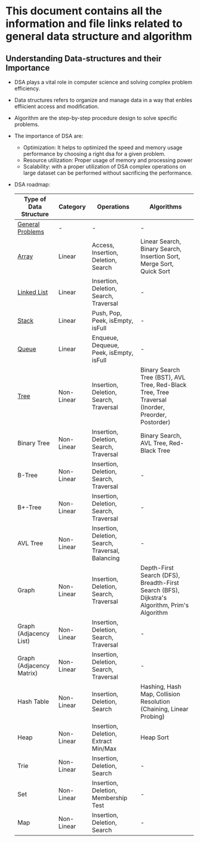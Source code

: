 # This document contains all the information and file links related to general data structure and algorithm

## Understanding Data-structures and their Importance

- DSA plays a vital role in computer science and solving complex problem efficiency.
- Data structures refers to organize and manage data in a way that enbles effiicient access and modification.
- Algorithm are the step-by-step procedure design to solve specific problems.
- The importance of DSA are:
    - Optimization: It helps to optimized the speed and memory usage performance by choosing a right dsa for a given problem.
    - Resource utilization: Proper usage of memory and processing power
    - Scalability: with a proper utilization of DSA complex operations on large dataset can be performed without sacrificing the performance.
- DSA roadmap:

    | Type of Data Structure   | Category        | Operations                                             | Algorithms                                             |
    |---------------------------|-----------------|--------------------------------------------------------|--------------------------------------------------------|
    | [General Problems](./GeneralProblem.md) | - | - | - |
    | [Array](./Array.md)       | Linear          | Access, Insertion, Deletion, Search                    | Linear Search, Binary Search, Insertion Sort, Merge Sort, Quick Sort |
    | [Linked List](./LinkedList.md) | Linear          | Insertion, Deletion, Search, Traversal                 | -                                                      |
    | [Stack](./Stack.md)                     | Linear          | Push, Pop, Peek, isEmpty, isFull                       | -                                                      |
    | [Queue](#)                     | Linear          | Enqueue, Dequeue, Peek, isEmpty, isFull                | -                                                      |
    | [Tree](./Tree.md)                      | Non-Linear      | Insertion, Deletion, Search, Traversal                 | Binary Search Tree (BST), AVL Tree, Red-Black Tree, Tree Traversal (Inorder, Preorder, Postorder) |
    | Binary Tree               | Non-Linear      | Insertion, Deletion, Search, Traversal                 | Binary Search, AVL Tree, Red-Black Tree               |
    | B-Tree                    | Non-Linear      | Insertion, Deletion, Search, Traversal                 | -                                                      |
    | B+-Tree                   | Non-Linear      | Insertion, Deletion, Search, Traversal                 | -                                                      |
    | AVL Tree                  | Non-Linear      | Insertion, Deletion, Search, Traversal, Balancing      | -                                                      |
    | Graph                     | Non-Linear      | Insertion, Deletion, Search, Traversal                 | Depth-First Search (DFS), Breadth-First Search (BFS), Dijkstra's Algorithm, Prim's Algorithm |
    | Graph (Adjacency List)    | Non-Linear      | Insertion, Deletion, Search, Traversal                 | -                                                      |
    | Graph (Adjacency Matrix)  | Non-Linear      | Insertion, Deletion, Search, Traversal                 | -                                                      |
    | Hash Table                | Non-Linear      | Insertion, Deletion, Search                            | Hashing, Hash Map, Collision Resolution (Chaining, Linear Probing) |
    | Heap                      | Non-Linear      | Insertion, Deletion, Extract Min/Max                   | Heap Sort                                              |
    | Trie                      | Non-Linear      | Insertion, Deletion, Search                            | -                                                      |
    | Set                       | Non-Linear      | Insertion, Deletion, Membership Test                   | -                                                      |
    | Map                       | Non-Linear      | Insertion, Deletion, Search                            | -                                                      |
